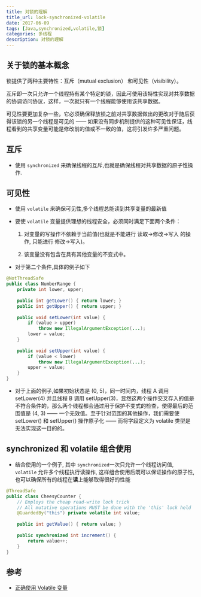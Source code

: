 ```yaml
---
title: 对锁的理解
title_url: lock-synchronized-volatile
date: 2017-06-09
tags: [Java,synchronized,volatile,锁]
categories: 多线程
description: 对锁的理解
---
```


## 关于锁的基本概念

锁提供了两种主要特性：互斥（mutual exclusion） 和可见性（visibility）。

互斥即一次只允许一个线程持有某个特定的锁，因此可使用该特性实现对共享数据的协调访问协议，这样，一次就只有一个线程能够使用该共享数据。

可见性要更加复杂一些，它必须确保释放锁之前对共享数据做出的更改对于随后获得该锁的另一个线程是可见的 —— 如果没有同步机制提供的这种可见性保证，线程看到的共享变量可能是修改前的值或不一致的值，这将引发许多严重问题。

## 互斥

- 使用 `synchronized` 来确保线程的互斥,也就是确保线程对共享数据的原子性操作.

## 可见性

- 使用 `volatile` 来确保可见性,多个线程总能读到共享变量的最新值

- 要使 `volatile` 变量提供理想的线程安全，必须同时满足下面两个条件：

    1. 对变量的写操作不依赖于当前值(也就是不能进行 读取->修改->写入 的操作, 只能进行 修改->写入)。

    2. 该变量没有包含在具有其他变量的不变式中。


- 对于第二个条件,具体的例子如下

```java
@NotThreadSafe 
public class NumberRange {
    private int lower, upper;
 
    public int getLower() { return lower; }
    public int getUpper() { return upper; }
 
    public void setLower(int value) { 
        if (value > upper) 
            throw new IllegalArgumentException(...);
        lower = value;
    }
 
    public void setUpper(int value) { 
        if (value < lower) 
            throw new IllegalArgumentException(...);
        upper = value;
    }
}
```

- 对于上面的例子,如果初始状态是 (0, 5)，同一时间内，线程 A 调用 setLower(4) 并且线程 B 调用 setUpper(3)，显然这两个操作交叉存入的值是不符合条件的，那么两个线程都会通过用于保护不变式的检查，使得最后的范围值是 (4, 3) —— 一个无效值。至于针对范围的其他操作，我们需要使 setLower() 和 setUpper() 操作原子化 —— 而将字段定义为 volatile 类型是无法实现这一目的的。

## synchronized 和 volatile 组合使用

- 结合使用的一个例子, 其中 `synchronized`一次只允许一个线程访问值, `volatile` 允许多个线程执行读操作, 这样组合使用后既可以保证操作的原子性,也可以确保所有的线程在**读**上能够取得很好的性能

```java
@ThreadSafe
public class CheesyCounter {
    // Employs the cheap read-write lock trick
    // All mutative operations MUST be done with the 'this' lock held
    @GuardedBy("this") private volatile int value;
 
    public int getValue() { return value; }
 
    public synchronized int increment() {
        return value++;
    }
}
```

## 参考

- [正确使用 Volatile 变量](https://www.ibm.com/developerworks/cn/java/j-jtp06197.html)